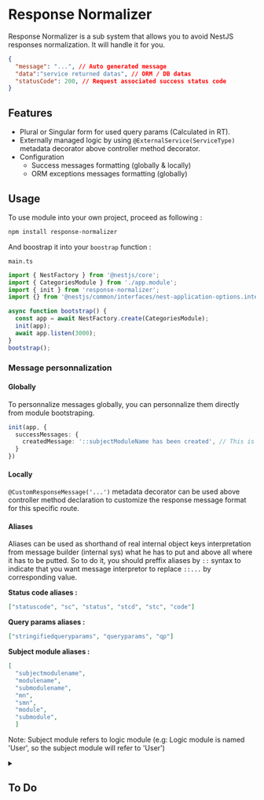 # Response Normalizer

Response Normalizer is a sub system that allows you to avoid NestJS responses normalization. It will handle it for you. 

```json
{
  "message": "...", // Auto generated message
  "data":"service returned datas", // ORM / DB datas
  "statusCode": 200, // Request associated success status code
}
```

## Features

- Plural or Singular form for used query params (Calculated in RT).
- Externally managed logic by using `@ExternalService(ServiceType)` metadata decorator above controller method decorator.
- Configuration
  - Success messages formatting (globally & locally)
  - ORM exceptions messages formatting (globally)

## Usage

To use module into your own project, proceed as following :

```sh
npm install response-normalizer
```

And boostrap it into your `boostrap` function :

`main.ts`

```ts
import { NestFactory } from '@nestjs/core';
import { CategoriesModule } from './app.module';
import { init } from 'response-normalizer';
import {} from '@nestjs/common/interfaces/nest-application-options.interface';

async function bootstrap() {
  const app = await NestFactory.create(CategoriesModule);
  init(app);
  await app.listen(3000);
}
bootstrap();
```

### Message personnalization

#### Globally

To personnalize messages globally, you can personnalize them directly from module bootstraping.

```ts
init(app, {
  successMessages: {
    createdMessage: '::subjectModuleName has been created', // This is default value, you can set it as you want
  }
})
```

#### Locally

`@CustomResponseMessage('...')` metadata decorator can be used above controller method declaration to customize the response message format for this specific route.

#### Aliases

Aliases can be used as shorthand of real internal object keys interpretation from message builder (internal sys) what he has to put and above all where it has to be putted. So to do it, you should preffix aliases by `::` syntax to indicate that you want message interpretor to replace `::...` by corresponding value.

**Status code aliases :**

```json
["statuscode", "sc", "status", "stcd", "stc", "code"]
```

**Query params aliases :**

```json
["stringifiedqueryparams", "queryparams", "qp"]
```

**Subject module aliases :**

```json
[
  "subjectmodulename",
  "modulename",
  "submodulename",
  "mn",
  "smn",
  "module",
  "submodule",
  ]
```

Note: Subject module refers to logic module (e.g: Logic module is named 'User', so the subject module will refer to 'User')

<details>
<summary><h2>To Do</h2></summary>

- [x] **Fix Exception Filter to permeet to Nest to return correctly Validation Pipe errors**
  - [ ] Make fix more reliable
- [x] **Improve Configuration**
  - [x] Add way to configure how query params should be joined
  - [x] Add way to apply specific rule on query params (As 'uuid' should be uppered or lowered or also being replace by a total different thing like 'Universally Unique Identifer' or that kind of stuff)
- [ ] **Normalize ORM errors**
  - [ ] Add super class for ORM interceptor
  - [ ] Conceptualize way to get ORM without any changes from end user 
  - [ ] Add Configuration to enable it or not
- [ ] **Add Experimental Mode to handle automatically external service logic**
  - [x] Conceptualize it
  - [ ] Add Configuration to enable experimental mode

</details>
